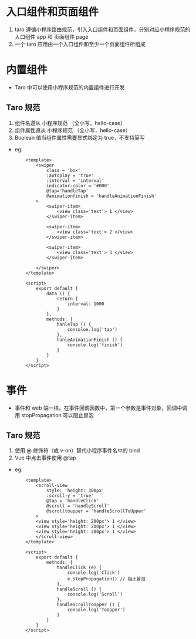<!--
 * @Descripttion: 
 * @version: 
 * @Author: Evildoer98
 * @Date: 2021-10-23 17:08:03
 * @LastEditors: Evildoer98
 * @LastEditTime: 2021-10-23 17:59:37
-->

# 入口组件和页面组件
1. taro 遵循小程序路由规范，引入入口组件和页面组件，分别对应小程序规范的入口组件 app 和 页面组件 page
2. 一个 taro 应用由一个入口组件和至少一个页面组件所组成

# 内置组件
* Taro 中可以使用小程序规范的内置组件进行开发
## Taro 规范
1. 组件名遵从 小程序规范 （全小写，hello-case）
2. 组件属性遵从 小程序规范 （全小写，hello-case）
3. Boolean 值当组件属性需要显式绑定为 true，不支持简写
* eg: 
    ```vue
        <template>
            <swiper
                class = 'box'
                :autoplay = 'true'
                :interval = 'interval'
                indicator-color = '#000'
                @tap='handleTap'
                @animationfinish = 'handleAnimationFinish'
            >
                <swiper-item>
                    <view class='text'> 1 </view>
                </swiper-item>

                <swiper-item>
                    <view class='text'> 2 </view>
                </swiper-item>

                <swiper-item>
                    <view class='text'> 3 </view>
                </swiper-item>

            </swiper>
        </template>

        <script>
            export default {
                data () {
                    return {
                        interval: 1000
                    }
                },
                methods: {
                    hanleTap () {
                        consoloe.log('tap')
                    },
                    hanleAnimationFinish () {
                        console.log('finish')
                    }
                } 
            }
        </script>
    ```

# 事件
* 事件和 web 端一样。在事件回调函数中，第一个参数是事件对象，回调中调用 stopPropagation 可以阻止冒泡
## Taro 规范
1. 使用 @ 修饰符（或 v-on）替代小程序事件名中的 bind
2. Vue 中点击事件使用 @tap
* eg: 
    ```vue
        <template>
            <scroll-view
                style: 'height: 300px'
                :scroll-y = 'true'
                @tap = 'handleClick'
                @scroll = 'handleScroll'
                @scrolltoupper = 'handleScrollToUpper'
            >
            <view style='height: 200px'> 1 </view>
            <view style='height: 200px'> 1 </view>
            <view style='height: 200px'> 1 </view>
            </scroll-view>
        </template>

        <script>
            export default {
                methods: {
                    handleClick (e) {
                        console.log('Click')
                        e.stopPropagation() // 阻止冒泡
                    },
                    handleScroll () {
                        console.log('Scroll')
                    },
                    handleScrollToUpper () {
                        console.log('ToUpper')
                    }
                }
            }
        </script>

    ```
